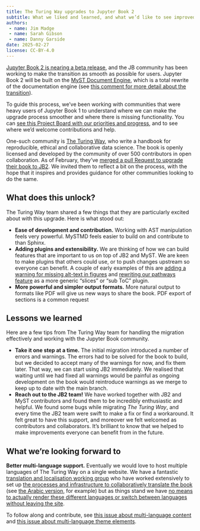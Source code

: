 ```yaml
---
title: The Turing Way upgrades to Jupyter Book 2
subtitle: What we liked and learned, and what we’d like to see improved
authors:
 - name: Jim Madge
 - name: Sarah Gibson
 - name: Danny Garside
date: 2025-02-27
license: CC-BY-4.0
---
```


[Jupyter Book 2 is nearing a beta release](https://next.jupyterbook.org), and the JB community has been working to make the transition as smooth as possible for users. Jupyter Book 2 will be built on the [MyST Document Engine](http://mystmd.org), which is a total rewrite of the documentation engine (see [this comment for more detail about the transition](https://github.com/orgs/jupyter-book/discussions/1712#discussioncomment-11719583)).

To guide this process, we’ve been working with communities that were heavy users of Jupyter Book 1 to understand where we can make the upgrade process smoother and where there is missing functionality. You can [see this Project Board with our priorities and progress](https://github.com/orgs/jupyter-book/projects/1), and to see where we’d welcome contributions and help.

One-such community is [The Turing Way](https://book.the-turing-way.org/), who write a handbook for reproducible, ethical and collaborative data science. The book is openly licensed and developed by the community of over 500 contributors in open collaboration.  As of February, they’ve [merged a pull Request to upgrade their book to JB2](https://github.com/the-turing-way/the-turing-way/pull/4019). We invited them to reflect a bit on the process, with the hope that it inspires and provides guidance for other communities looking to do the same.

## What does this unlock?

The Turing Way team shared a few things that they are particularly excited about with this upgrade. Here is what stood out:

* **Ease of development and contribution.** Working with AST manipulation feels very powerful. MySTMD feels easier to build on and contribute to than Sphinx.  
* **Adding plugins and extensibility.** We are thinking of how we can build features that are important to us on top of JB2 and MyST. We are keen to make plugins that others could use, or to push changes upstream so everyone can benefit. A couple of early examples of this are [adding a warning for missing alt-text in figures](https://github.com/jupyter-book/mystmd/pull/1814) and [rewriting our pathways feature](#metadata) as a more generic “slices” or “sub ToC” plugin.  
* **More powerful and simpler output formats.** More natural output to formats like PDF will give us new ways to share the book. PDF export of sections is a common request

## Lessons we learned

Here are a few tips from The Turing Way team for handling the migration effectively and working with the Jupyter Book community.

* **Take it one step at a time.** The initial migration introduced a number of errors and warnings. The errors had to be solved for the book to build, but we decided to accept many of the warnings for now, and fix them later. That way, we can start using JB2 immediately. We realised that waiting until we had fixed all warnings would be painful as ongoing development on the book would reintroduce warnings as we merge to keep up to date with the main branch.  
* **Reach out to the JB2 team\!** We have worked together with JB2 and MyST contributors and found them to be incredibly enthusiastic and helpful. We found some bugs while migrating *The Turing Way*, and every time the JB2 team were swift to make a fix or find a workaround. It felt great to have this support, and moreover we felt welcomed as contributors and collaborators. It’s brilliant to know that we helped to make improvements everyone can benefit from in the future.

## What we’re looking forward to

**Better multi-language support.** Eventually we would love to host multiple languages of The Turing Way on a single website. We have a fantastic [translation and localisation working group](https://book.the-turing-way.org/afterword/subprojects#translation-and-localisation-working-group-leads) who have worked extensively to set up [the processes and infrastructure to collaboratively translate the book](https://book.the-turing-way.org/community-handbook/translation) (see [the Arabic version](https://turingway-arabic.netlify.app/welcome.html), for example) but as things stand we have [no means to actually render these different languages or switch between languages without leaving the site](https://github.com/the-turing-way/the-turing-way/issues/3255).

To follow along and contribute, see [this issue about multi-language content](https://github.com/jupyter-book/mystmd/issues/1879) and [this issue about multi-language theme elements](https://github.com/jupyter-book/mystmd/issues/166).